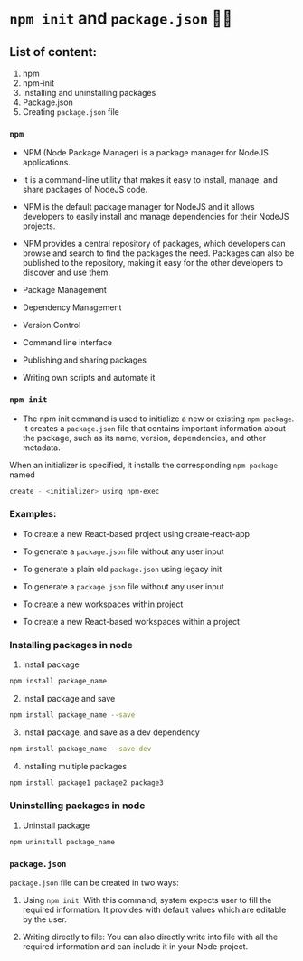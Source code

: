 # `npm init` and `package.json` 🚀🔥

## List of content:

1. npm
2. npm-init
3. Installing and uninstalling packages
4. Package.json
5. Creating `package.json` file

### `npm`

- NPM (Node Package Manager) is a package manager for NodeJS applications.
- It is a command-line utility that makes it easy to install, manage, and share packages of NodeJS code.
- NPM is the default package manager for NodeJS and it allows developers to easily install and manage dependencies for their NodeJS projects.
- NPM provides a central repository of packages, which developers can browse and search to find the packages the need. Packages can also be published to the repository, making it easy for the other developers to discover and use them.

- Package Management
- Dependency Management
- Version Control
- Command line interface
- Publishing and sharing packages
- Writing own scripts and automate it

### `npm init`

- The npm init command is used to initialize a new or existing `npm package`. It creates a `package.json` file that contains important information about the package, such as its name, version, dependencies, and other metadata.

When an initializer is specified, it installs the corresponding `npm package` named

```bash
create - <initializer> using npm-exec
```

### Examples:

- To create a new React-based project using create-react-app

- To generate a `package.json` file without any user input

- To generate a plain old `package.json` using legacy init

- To generate a `package.json` file without any user input

- To create a new workspaces within project

- To create a new React-based workspaces within a project

### Installing packages in node

1. Install package

```bash
npm install package_name
```

2. Install package and save

```bash
npm install package_name --save
```

3. Install package, and save as a dev dependency

```bash
npm install package_name --save-dev
```

4. Installing multiple packages

```bash
npm install package1 package2 package3
```

### Uninstalling packages in node

1. Uninstall package

```bash
npm uninstall package_name
```

### `package.json`

`package.json` file can be created in two ways:

1. Using `npm init`: With this command, system expects user to fill the required information. It provides with default values which are editable by the user.

2. Writing directly to file: You can also directly write into file with all the required information and can include it in your Node project.
